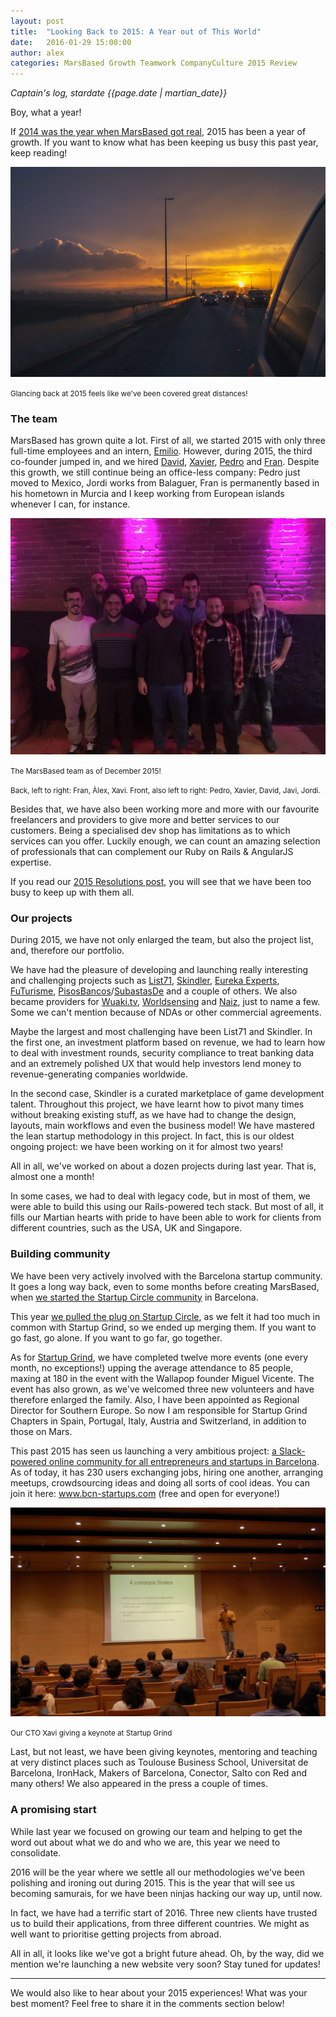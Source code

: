 ```yaml
---
layout: post
title:  "Looking Back to 2015: A Year out of This World"
date:   2016-01-29 15:00:00
author: alex
categories: MarsBased Growth Teamwork CompanyCulture 2015 Review
---
```


*Captain's log, stardate {{page.date | martian_date}}*

Boy, what a year!

If <a href="http://marsbased.com/blog/2015/04/13/Lessons-Learned-One-Year-Running-Our-Own-Business/" title="Lessons Learnt at MarsBased after the first year" target="_blank">2014 was the year when MarsBased got real</a>, 2015 has been a year of growth. If you want to know what has been keeping us busy this past year, keep reading!

<!--more-->

<img src="/images/blog/20160128 lookingback.jpeg" alt="All the road we've covered" title="All the road we've covered" class="img-center img-rounded img-responsive" />
<p class="text-center img-footer"><small>Glancing back at 2015 feels like we've been covered great distances!</small></p>

### The team ###

MarsBased has grown quite a lot. First of all, we started 2015 with only three full-time employees and an intern, <a href="http://marsbased.com/blog/2015/03/24/An-Internship-Out-of-This-World" title="Emilio's Internship at MarsBased" target="_blank">Emilio</a>. However, during 2015, the third co-founder jumped in, and we hired <a href="https://twitter.com/dvdgs88" title="David Gómez Twitter Handle" target="_blank">David</a>, <a href="https://twitter.com/xsimov" title="Xavier Simó twitter handle" target="_blank">Xavier</a>, <a href="https://twitter.com/pedrogpimenta" title="Pedro Pimenta twitter handle" target="_blank">Pedro</a> and <a href="https://twitter.com/fjsanpedro" title="Fran's twitter handle" target="_blank">Fran</a>. Despite this growth, we still continue being an office-less company: Pedro just moved to Mexico, Jordi works from Balaguer, Fran is permanently based in his hometown in Murcia and I keep working from European islands whenever I can, for instance.

<img src="/images/blog/20160128soparnadal.jpg" alt="The MarsBased team as of December 2015" title="The MarsBased team as of December 2015" class="img-center img-rounded img-responsive" />
<p class="text-center img-footer"><small>The MarsBased team as of December 2015!</small></p>
<p class="text-center img-footer"><small>Back, left to right: Fran, Àlex, Xavi. Front, also left to right: Pedro, Xavier, David, Javi, Jordi.</small></p>

Besides that, we have also been working more and more with our favourite freelancers and providers to give more and better services to our customers. Being a specialised dev shop has limitations as to which services can you offer. Luckily enough, we can count an amazing selection of professionals that can complement our Ruby on Rails & AngularJS expertise.

If you read our <a href="http://marsbased.com/blog/2015/01/20/Our-New-Years-Resolutions-For-2015/" target="_blank" title="MarsBased 2015 New Year Resolutions">2015 Resolutions post</a>, you will see that we have been too busy to keep up with them all.

### Our projects ###

During 2015, we have not only enlarged the team, but also the project list, and, therefore our portfolio.

We have had the pleasure of developing and launching really interesting and challenging projects such as <a href="https://list71.com/" title="List71" target="_blank">List71</a>, <a href="http://www.skindler.com/" title="Skindler" target="_blank">Skindler</a>, <a href="https://www.eureka-experts.com/" title="Eureka Experts" target="_blank">Eureka Experts</a>, <a href="http://w28.bcn.cat/futurisme/" title="FuTurisme" target="_blank">FuTurisme</a>, <a href="http://www.pisosbancos.com/" title="PisosBancos" target="_blank">PisosBancos</a>/<a href="http://www.subastasde.com/" title="SubastasDe" target="_blank">SubastasDe</a> and a couple of others. We also became providers for <a href="https://es.wuaki.tv/" title="Wuaki.tv" target="_blank">Wuaki.tv</a>, <a href="http://worldsensing.com/" title="Worldsensing" target="_blank">Worldsensing</a> and <a href="http://www.naiz.eus/" target="_blank" title="Naiz">Naiz</a>, just to name a few. Some we can't mention because of NDAs or other commercial agreements.

Maybe the largest and most challenging have been List71 and Skindler. In the first one, an investment platform based on revenue, we had to learn how to deal with investment rounds, security compliance to treat banking data and an extremely polished UX that would help investors lend money to revenue-generating companies worldwide.

In the second case, Skindler is a curated marketplace of game development talent. Throughout this project, we have learnt how to pivot many times without breaking existing stuff, as we have had to change the design, layouts, main workflows and even the business model! We have mastered the lean startup methodology in this project. In fact, this is our oldest ongoing project: we have been working on it for almost two years!

All in all, we've worked on about a dozen projects during last year. That is, almost one a month!

In some cases, we had to deal with legacy code, but in most of them, we were able to build this using our Rails-powered tech stack. But most of all, it fills our Martian hearts with pride to have been able to work for clients from different countries, such as the USA, UK and Singapore.

### Building community ###

We have been very actively involved with the Barcelona startup community. It goes a long way back, even to some months before creating MarsBased, when <a href="http://marsbased.com/blog/2013/11/07/startup-circle-barcelona" title="Startup Circle in Barcelona" target="_blank">we started the Startup Circle community</a> in Barcelona.

This year <a href="http://marsbased.com/blog/2015/09/21/Five-Reasons-Why-Your-Company-Should-Organise-an-Event/" target="_blank" title="We pulled the plug on Startup Circle">we pulled the plug on Startup Circle</a>, as we felt it had too much in common with Startup Grind, so we ended up merging them. If you want to go fast, go alone. If you want to go far, go together.

As for <a href="http://www.startupgrind.cat" title="Startup Grind BCN" target="_blank">Startup Grind</a>, we have completed twelve more events (one every month, no exceptions!) upping the average attendance to 85 people, maxing at 180 in the event with the Wallapop founder Miguel Vicente. The event has also grown, as we've welcomed three new volunteers and have therefore enlarged the family. Also, I have been appointed as Regional Director for Southern Europe. So now I am responsible for Startup Grind Chapters in Spain, Portugal, Italy, Austria and Switzerland, in addition to those on Mars.

This past 2015 has seen us launching a very ambitious project: <a href="http://marsbased.com/blog/2015/10/26/We-Launched-Slack-For-The-Barcelona-Startup-Community/" title="A Slack community for entrepreneurs and startups in Barcelona" target="_blank">a Slack-powered online community for all entrepreneurs and startups in Barcelona</a>. As of today, it has 230 users exchanging jobs, hiring one another, arranging meetups, crowdsourcing ideas and doing all sorts of cool ideas. You can join it here: <a href="http://www.bcn-startups.com" target="Barcelona community for startups and entrepreneurs" target="_blank">www.bcn-startups.com</a> (free and open for everyone!)

<img src="/images/blog/20160128xaviatgrind.JPG" alt="Our CTO Xavi giving a keynote at Startup Grind" title="Our CTO Xavi giving a keynote at Startup Grind" class="img-center img-rounded img-responsive" />
<p class="text-center img-footer"><small>Our CTO Xavi giving a keynote at Startup Grind</small></p>

Last, but not least, we have been giving keynotes, mentoring and teaching at very distinct places such as Toulouse Business School, Universitat de Barcelona, IronHack, Makers of Barcelona, Conector, Salto con Red and many others! We also appeared in the press a couple of times.

### A promising start ###

While last year we focused on growing our team and helping to get the word out about what we do and who we are, this year we need to consolidate.

2016 will be the year where we settle all our methodologies we've been polishing and ironing out during 2015. This is the year that will see us becoming samurais, for we have been ninjas hacking our way up, until now.

In fact, we have had a terrific start of 2016. Three new clients have trusted us to build their applications, from three different countries. We might as well want to prioritise getting projects from abroad.

All in all, it looks like we've got a bright future ahead. Oh, by the way, did we mention we're launching a new website very soon? Stay tuned for updates!

<hr>

We would also like to hear about your 2015 experiences! What was your best moment? Feel free to share it in the comments section below!


